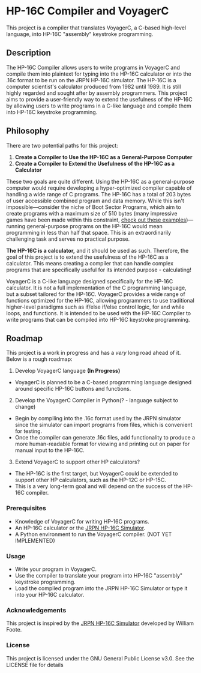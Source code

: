 # HP-16C Compiler and VoyagerC

This project is a compiler that translates VoyagerC, a C-based high-level language, into HP-16C "assembly" keystroke programming.

## Description

The HP-16C Compiler allows users to write programs in VoyagerC and compile them into plaintext for typing into the HP-16C calculator or into the .16c format to be run on the JRPN HP-16C simulator. The HP-16C is a computer scientist's calculator produced from 1982 until 1989. It is still highly regarded and sought after by assembly programmers. This project aims to provide a user-friendly way to extend the usefulness of the HP-16C by allowing users to write programs in a C-like language and compile them into HP-16C keystroke programming.

## Philosophy
There are two potential paths for this project:

1. **Create a Compiler to Use the HP-16C as a General-Purpose Computer**
2. **Create a Compiler to Extend the Usefulness of the HP-16C as a Calculator**

These two goals are quite different. Using the HP-16C as a general-purpose computer would require developing a hyper-optimized compiler capable of handling a wide range of C programs. The HP-16C has a total of 203 bytes of user accessible combined program and data memory. While this isn't impossible—consider the niche of Boot Sector Programs, which aim to create programs with a maximum size of 510 bytes (many impressive games have been made within this constraint, [check out these examples](https://gist.github.com/XlogicX/8204cf17c432cc2b968d138eb639494e))—running general-purpose programs on the HP-16C would mean programming in less than half that space. This is an extraordinarily challenging task and serves no practical purpose.

**The HP-16C is a calculator,** and it should be used as such. Therefore, the goal of this project is to extend the usefulness of the HP-16C as a calculator. This means creating a compiler that can handle complex programs that are specifically useful for its intended purpose - calculating!  

VoyagerC is a C-like language designed specifically for the HP-16C calculator. It is not a full implementation of the C programming language, but a subset tailored for the HP-16C. VoyagerC provides a wide range of functions optimized for the HP-16C, allowing programmers to use traditional higher-level paradigms such as if/else if/else control logic, for and while loops, and functions. It is intended to be used with the HP-16C Compiler to write programs that can be compiled into HP-16C keystroke programming.

## Roadmap

This project is a work in progress and has a *very* long road ahead of it. Below is a rough roadmap:
1. Develop VoyagerC language **(In Progress)**
  - VoyagerC is planned to be a C-based programming language designed around specific HP-16C buttons and functions. 
2. Develop the VoyagerC Compiler in Python(? - language subject to change)
  - Begin by compiling into the .16c format used by the JRPN simulator since the simulator can import programs from files, which is convenient for testing.
  - Once the compiler can generate .16c files, add functionality to produce a more human-readable format for viewing and printing out on paper for manual input to the HP-16C. 
3. Extend VoyagerC to support other HP calculators?
  - The HP-16C is the first target, but VoyagerC could be extended to support other HP calculators, such as the HP-12C or HP-15C.
  - This is a very long-term goal and will depend on the success of the HP-16C compiler.

### Prerequisites

- Knowledge of VoyagerC for writing HP-16C programs.
- An HP-16C calculator or the [JRPN HP-16C Simulator](https://jrpn.jovial.com/).
- A Python environment to run the VoyagerC compiler. (NOT YET IMPLEMENTED)

### Usage
- Write your program in VoyagerC.
- Use the compiler to translate your program into HP-16C "assembly" keystroke programming.
- Load the compiled program into the JRPN HP-16C Simulator or type it into your HP-16C calculator.

### Acknowledgements

This project is inspired by the [JRPN HP-16C Simulator](https://jrpn.jovial.com/) developed by William Foote.

### License

This project is licensed under the GNU General Public License v3.0. See the LICENSE file for details
